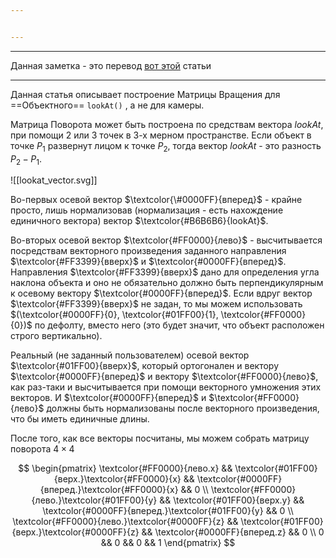```yaml
---


---
```

---

Данная заметка - это перевод [вот этой](http://www.songho.ca/opengl/gl_lookattoaxes.html) статьи

---

Данная статья описывает построение Матрицы Вращения для ==Объектного== `lookAt()` , а не для камеры.

Матрица Поворота может быть построена по средствам вектора $lookAt$﻿, при помощи 2 или 3 точек в 3-х мерном пространстве. Если объект в точке $P_{1}$﻿ развернут лицом к точке $P_{2}$﻿, тогда вектор $lookAt$﻿ - это разность $P_{2} - P_{1}$﻿.

![[lookat_vector.svg]]

Во-первых осевой вектор $\textcolor{\#0000FF}{вперед}$﻿ - крайне просто, лишь нормализовав (нормализация - есть нахождение единичного вектора) вектор $\textcolor{#B6B6B6}{lookAt}$﻿.

Во-вторых осевой вектор $\textcolor{#FF0000}{лево}$﻿ - высчитывается посредствам векторного произведения заданного направления $\textcolor{#FF3399}{вверх}$﻿ и $\textcolor{#0000FF}{вперед}$﻿. Направления $\textcolor{#FF3399}{вверх}$﻿ дано для определения угла наклона объекта и оно не обязательно должно быть перпендикулярным к осевому вектору $\textcolor{#0000FF}{вперед}$﻿. Если вдруг вектор $\textcolor{#FF3399}{вверх}$﻿ не задан, то мы можем использовать $(\textcolor{#0000FF}{0}, \textcolor{#01FF00}{1}, \textcolor{#FF0000}{0})$﻿ по дефолту, вместо него (это будет значит, что объект расположен строго вертикально).

Реальный (не заданный пользователем) осевой вектор $\textcolor{#01FF00}{вверх}$﻿, который ортогонален и вектору $\textcolor{#0000FF}{вперед}$﻿ и вектору $\textcolor{#FF0000}{лево}$﻿, как раз-таки и высчитывается при помощи векторного умножения этих векторов. И $\textcolor{#0000FF}{вперед}$﻿ и $\textcolor{#FF0000}{лево}$﻿ должны быть нормализованы после векторного произведения, что бы иметь единичные длины.

После того, как все векторы посчитаны, мы можем собрать матрицу поворота $4\times4$﻿

$$
\begin{pmatrix} \textcolor{#FF0000}{лево.x} && \textcolor{#01FF00}{верх.}\textcolor{#FF0000}{x} && \textcolor{#0000FF}{вперед.}\textcolor{#FF0000}{x} && 0 \\ \textcolor{#FF0000}{лево.}\textcolor{#01FF00}{y} && \textcolor{#01FF00}{верх.y} && \textcolor{#0000FF}{вперед.}\textcolor{#01FF00}{y} && 0 \\ \textcolor{#FF0000}{лево.}\textcolor{#0000FF}{z} && \textcolor{#01FF00}{верх.}\textcolor{#0000FF}{z} && \textcolor{#0000FF}{вперед.z} && 0 \\ 0 && 0 && 0 && 1 \end{pmatrix}
$$
